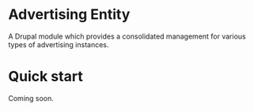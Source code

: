 # Advertising Entity

A Drupal module which provides a consolidated management for various types of
advertising instances.

# Quick start

Coming soon.
